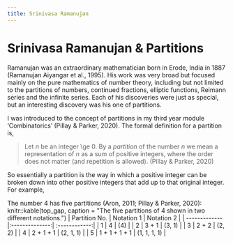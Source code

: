 ```yaml
---
title: Srinivasa Ramanujan 
---
```

# Srinivasa Ramanujan & Partitions

Ramanujan was an extraordinary mathematician born in Erode, India in 1887 (Ramanujan Aiyangar et al., 1995). His work was very broad but focused mainly on the pure mathematics of number theory, including but not limited to the partitions of numbers, continued fractions, elliptic functions, Reimann series and the infinite series. Each of his discoveries were just as special, but an interesting discovery was his one of partitions.

I was introduced to the concept of partitions in my third year module ‘Combinatorics’ (Pillay & Parker, 2020).  The formal definition for a partition is, 
> Let _n_ be an integer \ge 0. By a _partition_ of the number _n_ we mean a representation of _n_ as a sum of positive integers, where the order does not matter (and repetition is allowed).
(Pillay & Parker, 2020)

So essentially a partition is the way in which a positive integer can be broken down into other positive integers that add up to that original integer. For example,

The number 4 has five partitions (Aron, 2011; Pillay & Parker, 2020):
knitr::kable(top_gap, caption = "The five partitions of 4 shown in two different notations.")
| Partition No. | Notation 1     | Notation 2    |
| ------------- |:--------------:| :------------:|
| 1             | 4              | (4)           |
| 2             | 3 + 1          | (3, 1)        |
| 3             | 2 + 2          | (2, 2)        |
| 4             | 2 + 1 + 1      | (2, 1, 1)     |
| 5             | 1 + 1 + 1 + 1  | (1, 1, 1, 1)  |




